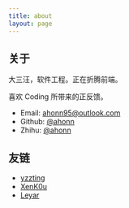 ```yaml
---
title: about
layout: page
---
```


## 关于
大三汪，软件工程。正在折腾前端。

喜欢 Coding 所带来的正反馈。

- Email: [ahonn95@outlook.com](mailto:ahonn95@outlook.com)
- Github: [@ahonn](https://github.com/ahonn)
- Zhihu: [@ahonn](https://www.zhihu.com/people/ahonn)

## 友链
- [yzzting](http://www.yzz1995.cn/)
- [XenK0u](http://henbukexue.science/)
- [Leyar](https://www.ileyar.com/)